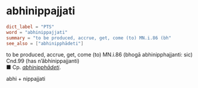 # abhinippajjati

``` toml
dict_label = "PTS"
word = "abhinippajjati"
summary = "to be produced, accrue, get, come (to) MN.i.86 (bh"
see_also = ["abhinipphādeti"]
```

to be produced, accrue, get, come (to) MN.i.86 (bhogā abhinipphajjanti: sic) Cnd.99 (has n’âbhinippajjanti)  
■ Cp. *[abhinipphādeti](abhinipphādeti.md)*.

abhi \+ nippajjati

